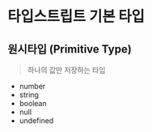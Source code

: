 # 타입스트립트 기본 타입

## 원시타입 (Primitive Type)

>  하나의 값만 저장하는 타입

- number
- string
- boolean
- null
- undefined

